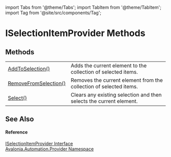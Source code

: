 import Tabs from '@theme/Tabs'; 
import TabItem from '@theme/TabItem'; 
import Tag from '@site/src/components/Tag'; 

# ISelectionItemProvider Methods




## Methods
<table>
<tr>
<td><a href="M_Avalonia_Automation_Provider_ISelectionItemProvider_AddToSelection">AddToSelection()</a></td>
<td>Adds the current element to the collection of selected items.</td>
</tr>
<tr>
<td><a href="M_Avalonia_Automation_Provider_ISelectionItemProvider_RemoveFromSelection">RemoveFromSelection()</a></td>
<td>Removes the current element from the collection of selected items.</td>
</tr>
<tr>
<td><a href="M_Avalonia_Automation_Provider_ISelectionItemProvider_Select">Select()</a></td>
<td>Clears any existing selection and then selects the current element.</td>
</tr>
</table>

## See Also


#### Reference
<a href="T_Avalonia_Automation_Provider_ISelectionItemProvider">ISelectionItemProvider Interface</a>  
<a href="N_Avalonia_Automation_Provider">Avalonia.Automation.Provider Namespace</a>  
